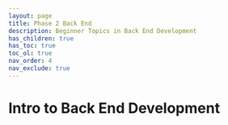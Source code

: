 ```yaml
---
layout: page
title: Phase 2 Back End
description: Beginner Topics in Back End Development
has_children: true
has_toc: true
toc_ol: true
nav_order: 4
nav_exclude: true
---
```


<!-- markdownlint-disable single-h1 -->

# Intro to Back End Development
